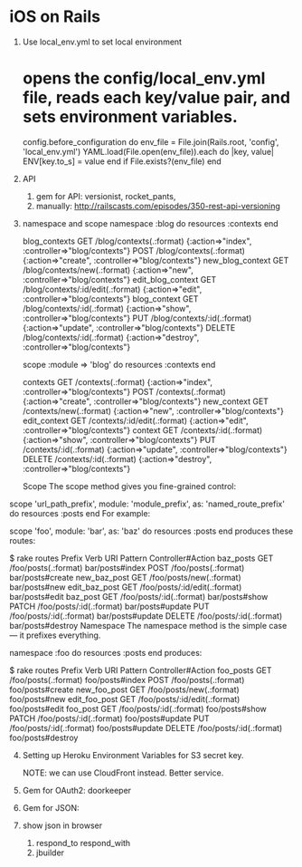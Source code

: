 iOS on Rails
==============

1. Use local_env.yml to set local environment
     # opens the config/local_env.yml file, reads each key/value pair, and sets environment variables.
    config.before_configuration do
      env_file = File.join(Rails.root, 'config', 'local_env.yml')
      YAML.load(File.open(env_file)).each do |key, value|
        ENV[key.to_s] = value
      end if File.exists?(env_file)
    end

   
2. API
   1. gem for API: versionist, rocket_pants, 
   2. manually: http://railscasts.com/episodes/350-rest-api-versioning

3. namespace and scope
   namespace :blog do
     resources :contexts
   end

    blog_contexts GET    /blog/contexts(.:format)          {:action=>"index", :controller=>"blog/contexts"}
                  POST   /blog/contexts(.:format)          {:action=>"create", :controller=>"blog/contexts"}
 new_blog_context GET    /blog/contexts/new(.:format)      {:action=>"new", :controller=>"blog/contexts"}
edit_blog_context GET    /blog/contexts/:id/edit(.:format) {:action=>"edit", :controller=>"blog/contexts"}
     blog_context GET    /blog/contexts/:id(.:format)      {:action=>"show", :controller=>"blog/contexts"}
                  PUT    /blog/contexts/:id(.:format)      {:action=>"update", :controller=>"blog/contexts"}
                  DELETE /blog/contexts/:id(.:format)      {:action=>"destroy", :controller=>"blog/contexts"}

    scope :module => 'blog' do
      resources :contexts
    end

     contexts GET    /contexts(.:format)           {:action=>"index", :controller=>"blog/contexts"}
              POST   /contexts(.:format)           {:action=>"create", :controller=>"blog/contexts"}
  new_context GET    /contexts/new(.:format)       {:action=>"new", :controller=>"blog/contexts"}
 edit_context GET    /contexts/:id/edit(.:format)  {:action=>"edit", :controller=>"blog/contexts"}
      context GET    /contexts/:id(.:format)       {:action=>"show", :controller=>"blog/contexts"}
              PUT    /contexts/:id(.:format)       {:action=>"update", :controller=>"blog/contexts"}
              DELETE /contexts/:id(.:format)       {:action=>"destroy", :controller=>"blog/contexts"}

      Scope
The scope method gives you fine-grained control:

scope 'url_path_prefix', module: 'module_prefix', as: 'named_route_prefix' do
  resources :posts
end
For example:

scope 'foo', module: 'bar', as: 'baz' do
  resources :posts
end
produces these routes:

$ rake routes
       Prefix Verb   URI Pattern                   Controller#Action
    baz_posts GET    /foo/posts(.:format)          bar/posts#index
              POST   /foo/posts(.:format)          bar/posts#create
 new_baz_post GET    /foo/posts/new(.:format)      bar/posts#new
edit_baz_post GET    /foo/posts/:id/edit(.:format) bar/posts#edit
     baz_post GET    /foo/posts/:id(.:format)      bar/posts#show
              PATCH  /foo/posts/:id(.:format)      bar/posts#update
              PUT    /foo/posts/:id(.:format)      bar/posts#update
              DELETE /foo/posts/:id(.:format)      bar/posts#destroy
Namespace
The namespace method is the simple case — it prefixes everything.

namespace :foo do
  resources :posts
end
produces:

$ rake routes
       Prefix Verb   URI Pattern                   Controller#Action
    foo_posts GET    /foo/posts(.:format)          foo/posts#index
              POST   /foo/posts(.:format)          foo/posts#create
 new_foo_post GET    /foo/posts/new(.:format)      foo/posts#new
edit_foo_post GET    /foo/posts/:id/edit(.:format) foo/posts#edit
     foo_post GET    /foo/posts/:id(.:format)      foo/posts#show
              PATCH  /foo/posts/:id(.:format)      foo/posts#update
              PUT    /foo/posts/:id(.:format)      foo/posts#update
              DELETE /foo/posts/:id(.:format)      foo/posts#destroy



              

4. Setting up Heroku Environment Variables for S3 secret key.
   
   NOTE: we can use CloudFront instead. Better service.


5. Gem for OAuth2: doorkeeper

6. Gem for JSON: 

7. show json in browser
   1. respond_to respond_with
   2. jbuilder
